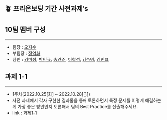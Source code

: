 ## 🪴 프리온보딩 기간 사전과제's

## 10팀 멤버 구성

---

- 팀장 : [오지수](https://github.com/silviaoh)
- 부팀장 : [정억화](https://github.com/oka7759)
- 팀원 : [김미성](https://github.com/kimitt), [박민규](https://github.com/kyle970320), [송완준](https://github.com/natural-nine), [이학성](https://github.com/Hakseong-Lee), [김숙영](https://github.com/Maiowol), [김인표](https://github.com/kiminpyo)

## 과제 1-1

---

- 1주차(2022.10.25[화] ~ 2022.10.28[금])
- 사전 과제에서 각자 구현한 결과물을 통해 토론하면서 특정 문제를 어떻게 해결하는 게 가장 좋은 방안인지 토론해서 팀의 Best Practice를 산출해주세요.
- link : [과제1-1](https://github.com/silviaoh/wanted-preonboarding-fe-tasks/tree/main/task1-1)
